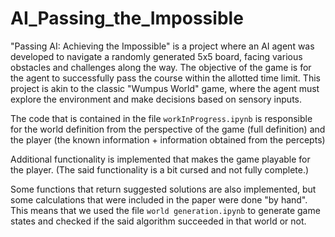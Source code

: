 # AI_Passing_the_Impossible
"Passing AI: Achieving the Impossible" is a project where an AI agent was developed to navigate a randomly generated 5x5 board, facing various obstacles and challenges along the way. The objective of the game is for the agent to successfully pass the course within the allotted time limit. This project is akin to the classic "Wumpus World" game, where the agent must explore the environment and make decisions based on sensory inputs.


The code that is contained in the file `workInProgress.ipynb` is responsible for the world definition from the perspective of the game (full definition) and the player (the known information + information obtained from the percepts)

Additional functionality is implemented that makes the game playable for the player. (The said functionality is a bit cursed and not fully complete.) 

Some functions that return suggested solutions are also implemented, but some calculations that were included in the paper were done "by hand". This means that we used the file `world generation.ipynb` to generate game states and checked if the said algorithm succeeded in that world or not.
